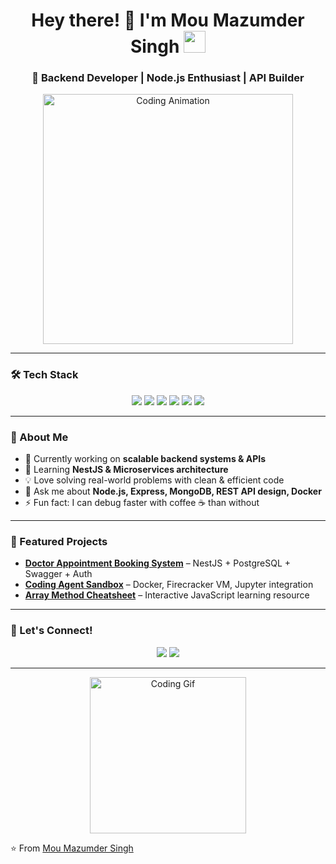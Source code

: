 <h1 align="center">
  Hey there! 👋 I'm Mou Mazumder Singh
  <img src="https://media.giphy.com/media/hvRJCLFzcasrR4ia7z/giphy.gif" width="35">
</h1>

<h3 align="center">🚀 Backend Developer | Node.js Enthusiast | API Builder</h3>

<p align="center">
  <img src="https://media.giphy.com/media/L8K62iTDkzGX6/giphy.gif" width="400" alt="Coding Animation"/>
</p>

--- 

### 🛠️ Tech Stack
<p align="center">
  <img src="https://img.shields.io/badge/Node.js-339933?style=for-the-badge&logo=node.js&logoColor=white" />
  <img src="https://img.shields.io/badge/Express.js-000000?style=for-the-badge&logo=express&logoColor=white" />
  <img src="https://img.shields.io/badge/MongoDB-4EA94B?style=for-the-badge&logo=mongodb&logoColor=white" />
  <img src="https://img.shields.io/badge/PostgreSQL-316192?style=for-the-badge&logo=postgresql&logoColor=white" />
  <img src="https://img.shields.io/badge/Docker-2496ED?style=for-the-badge&logo=docker&logoColor=white" />
  <img src="https://img.shields.io/badge/JavaScript-F7DF1E?style=for-the-badge&logo=javascript&logoColor=black" />
</p>

---

### 🌟 About Me
- 🔭 Currently working on **scalable backend systems & APIs**  
- 🌱 Learning **NestJS & Microservices architecture**  
- 💡 Love solving real-world problems with clean & efficient code  
- 💬 Ask me about **Node.js, Express, MongoDB, REST API design, Docker**  
- ⚡ Fun fact: I can debug faster with coffee ☕ than without  

---

### 📌 Featured Projects
- [**Doctor Appointment Booking System**](#) – NestJS + PostgreSQL + Swagger + Auth  
- [**Coding Agent Sandbox**](#) – Docker, Firecracker VM, Jupyter integration  
- [**Array Method Cheatsheet**](#) – Interactive JavaScript learning resource

---

### 🤝 Let's Connect!
<p align="center">
  <a href="https://www.linkedin.com/in/mou-mazumder-singh-15a756186/"><img src="https://img.shields.io/badge/LinkedIn-blue?style=for-the-badge&logo=linkedin"/></a>
  <a href="mailto:moumazumder1@gmail.com"><img src="https://img.shields.io/badge/Email-D14836?style=for-the-badge&logo=gmail&logoColor=white"/></a>
</p>

---

<p align="center">
  <img src="https://media.giphy.com/media/VTtANKl0beDFQRLDTh/giphy.gif" width="250" alt="Coding Gif"/>
</p>

⭐ From [Mou Mazumder Singh](https://github.com/mazumdersinghmou)
